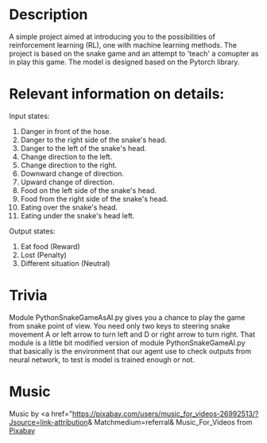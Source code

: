# Description
A simple project aimed at introducing you to the possibilities of reinforcement learning (RL), one
with machine learning methods. The project is based on the snake game and an attempt to 'teach' a comupter as in
play this game. The model is designed based on the Pytorch library.


# Relevant information on details:

Input states:

1) Danger in front of the hose.
2) Danger to the right side of the snake's head.
3) Danger to the left of the snake's head.
4) Change direction to the left.
5) Change direction to the right.
6) Downward change of direction.
7) Upward change of direction.
8) Food on the left side of the snake's head.
9) Food from the right side of the snake's head.
10) Eating over the snake's head.
11) Eating under the snake's head left.

Output states:
1) Eat food (Reward)
2) Lost (Penalty)
3) Different situation (Neutral)

# Trivia

Module PythonSnakeGameAsAI.py gives you a chance to play the game from snake point of view.
You need only two keys to steering snake movement A or left arrow to turn left and D or right arrow to turn right.
That module is a little bit modified version of module PythonSnakeGameAI.py that basically is the environment that
our agent use to check outputs from neural network, to test is model is trained enough or not.


# Music
Music by <a href="https://pixabay.com/users/music_for_videos-26992513/?Jsource=link-attribution&amp; Matchmedium=referral&amp; Music_For_Videos </a> from <a href = "https://pixabay.com//?Jsource=link-attribution&amp;Jsmedium=referral&amp;Jcampaign=music&amp;Jcontent=110855"> Pixabay </a>
